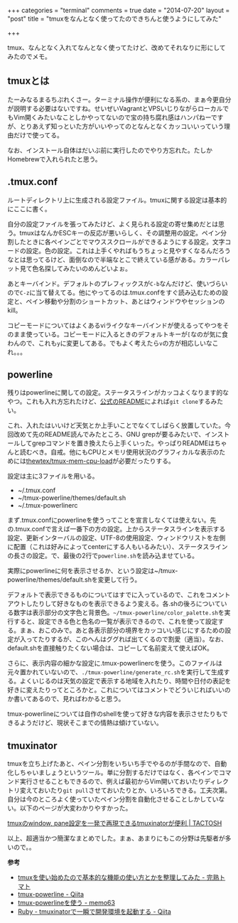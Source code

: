 +++
categories = "terminal"
comments = true
date = "2014-07-20"
layout = "post"
title = "tmuxをなんとなく使ってたのできちんと使うようにしてみた"

+++

tmux、なんとなく入れてなんとなく使ってたけど、改めてそれなりに形にしてみたのでメモ。

## tmuxとは

たーみなるまるちぷれくさー。ターミナル操作が便利になる系の、まぁ今更自分が説明する必要はないですね。せいぜいVagrantとVPSいじりながらローカルでもVim開くみたいなことしかやってないので宝の持ち腐れ感はハンパねーですが、とりあえず知っといた方がいいやってのとなんとなくカッコいいっていう理由だけで使ってる。

なお、インストール自体はだいぶ前に実行したのでやり方忘れた。たしかHomebrewで入れられたと思う。

## .tmux.conf

ルートディレクトリ上に生成される設定ファイル。tmuxに関する設定は基本的にここに書く。

<script src="https://gist.github.com/705c90c240abe035a98e.js"> </script>

自分の設定ファイルを張ってみたけど、よく見られる設定の寄せ集めだとは思う。tmuxはなんかESCキーの反応が悪いらしく、その調整用の設定。ペイン分割したときに各ペインごとでマウススクロールができるようにする設定。文字コードの設定。色の設定。これは上手くやればもうちょっと見やすくなるんだろうなとは思ってるけど、面倒なので半端なとこで終えている感がある。カラーパレット見て色名探してみたいのめんどいよぉ。

あとキーバインド。デフォルトのプレフィックスが`C-b`なんだけど、使いづらいので`C-z`に当て替えてる。他にやってるのは.tmux.confをすぐ読み込むための設定と、ペイン移動や分割のショートカット、あとはウィンドウやセッションのkill。

コピーモードについてはよくあるviライクなキーバインドが使えるってやつをそのまま使っている。コピーモードに入るときのデフォルトキーが`[`なのが気に食わんので、これも`y`に変更してある。でもよく考えたら`v`の方が相応しいなこれ。。。

## powerline

残りはpowerlineに関しての設定。ステータスラインがカッコよくなります的なやつ。これも入れ方忘れたけど、[公式のREADME](https://github.com/erikw/tmux-powerline)によれば`git clone`するみたい。

これ、入れたはいいけど天気とか上手いことでなくてしばらく放置していた。今回改めて先のREADME読んでみたところ、GNU grepが要るみたいで、インストールしてgrepコマンドを置き換えたら上手くいった。やっぱりREADMEはちゃんと読むべき。自戒。他にもCPUとメモリ使用状況のグラフィカルな表示のためには[thewtex/tmux-mem-cpu-load](https://github.com/thewtex/tmux-mem-cpu-load)が必要だったりする。

設定は主に3ファイルを用いる。


* ~/.tmux.conf
* ~/tmux-powerline/themes/default.sh
* ~/.tmux-powerlinerc



まず.tmux.confにpowerlineを使うってことを宣言しなくては使えない。先の.tmux.confで言えば一番下の方の設定。上からステータスラインを表示する設定、更新インターバルの設定、UTF-8の使用設定、ウィンドウリストを左側に配置（これは好みによってcenterにする人もいるみたい）、ステータスラインの長さの設定。で、最後の2行で`powerline.sh`を読み込ませている。

実際にpowerlineに何を表示させるか、という設定は~/tmux-powerline/themes/default.shを変更して行う。

<script src="https://gist.github.com/bd1d33a4cb73807e6f22.js"> </script>

デフォルトで表示できるものについてはすでに入っているので、これをコメントアウトしたりして好きなものを表示できるよう変える。各.shの後ろについている数字は表示部分の文字色と背景色。`~/tmux-powerline/color_palette.sh`を実行すると、設定できる色と色名の一覧が表示できるので、これを使って設定する。まぁ、おこのみで。あと各表示部分の境界をカッコいい感じにするための設定が入ってたりするが、このへんはググれば出てくるので割愛（適当）。なお、default.shを直接触りたくない場合は、コピーして名前変えて使えばOK。

さらに、表示内容の細かな設定に.tmux-powerlinercを使う。このファイルは元々置かれていないので、`./tmux-powerline/generate_rc.sh`を実行して生成する。よくいじるのは天気の設定で表示する地域を入れたり、時間や日付の表記を好きに変えたりってところかと。これについてはコメントでどういじればいいのか書いてあるので、見ればわかると思う。

tmux-powerlineについては自作のshellを使って好きな内容を表示させたりもできるようだけど、現状そこまでの情熱は傾けていない。

## tmuxinator

tmuxを立ち上げたあと、ペイン分割をいちいち手でやるのが手間なので、自動化しちゃいましょうというツール。単に分割するだけではなく、各ペインでコマンド実行させることもできるので、例えば最初からVim開いておいたりディレクトリ変えておいたり`git pull`させておいたりとか、いろいろできる。工夫次第。自分は今のところよく使っていたペイン分割を自動化させることしかしていない。以下のページが大変わかりやすかった。

[tmuxのwindow, pane設定を一発で再現できるtmuxinatorが便利 | TACTOSH](http://tactosh.com/2014/01/tmux-window-pane-tmuxinator/)

以上、超適当かつ簡潔なまとめでした。まぁ、あまりにもこの分野は先駆者が多いので。。

<strong>参考</strong>


* [tmuxを使い始めたので基本的な機能の使い方とかを整理してみた - 完熟トマト](http://kanjuku-tomato.blogspot.jp/2014/02/tmux.html)
* [tmux-powerline - Qiita](http://qiita.com/syui/items/dc509f208b464838b948)
* [tmux-powerlineを使う - memo63](http://saku-na63.hatenablog.com/entry/2013/10/13/223010)
* [Ruby - tmuxinatorで一瞬で開発環境を起動する - Qiita](http://qiita.com/naoty_k/items/869b00fdde27c2225989)




